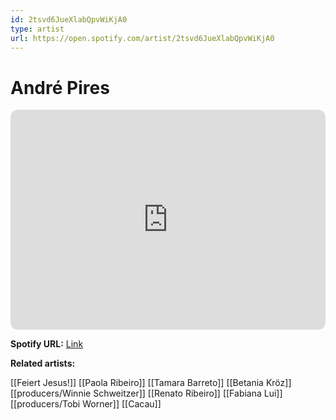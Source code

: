 ```yaml
---
id: 2tsvd6JueXlabQpvWiKjA0
type: artist
url: https://open.spotify.com/artist/2tsvd6JueXlabQpvWiKjA0
---
```

# André Pires

<iframe style="border-radius:12px" src="https://open.spotify.com/embed/artist/2tsvd6JueXlabQpvWiKjA0" width="100%" height="352" frameBorder="0" allowfullscreen="" allow="autoplay; clipboard-write; encrypted-media; fullscreen; picture-in-picture" loading="lazy"></iframe>

**Spotify URL:** [Link](https://open.spotify.com/artist/2tsvd6JueXlabQpvWiKjA0)

**Related artists:**

[[Feiert Jesus!]]
[[Paola Ribeiro]]
[[Tamara Barreto]]
[[Betania Kröz]]
[[producers/Winnie Schweitzer]]
[[Renato Ribeiro]]
[[Fabiana Lui]]
[[producers/Tobi Worner]]
[[Cacau]]

